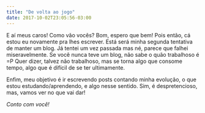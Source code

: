 ```yaml
---
title: "De volta ao jogo"
date: 2017-10-02T23:05:56-03:00
---
```


E aí meus caros! Como vão vocês? Bom, espero que bem! Pois então, cá estou eu
novamente pra lhes escrever. Está será minha segunda tentativa de manter um blog.
Já tentei um vez passada mas né, parece que falhei miseravelmente. Se você nunca teve
um blog, não sabe o quão trabalhoso é =P Quer dizer, talvez não trabalhoso, mas se torna
algo que consome tempo, algo que é difícil de se ter ultimamente.

Enfim, meu objetivo é ir escrevendo posts contando minha evolução, o que estou
estudando/aprendendo, e algo nesse sentido. Sim, é despretencioso, mas, vamos ver no que vai
dar!

*Conto com você!*
